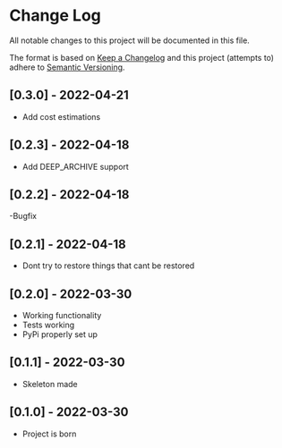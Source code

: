 # Change Log
All notable changes to this project will be documented in this file.

The format is based on [Keep a Changelog](http://keepachangelog.com/)
and this project (attempts to) adhere to [Semantic Versioning](http://semver.org/).

## [0.3.0] - 2022-04-21
- Add cost estimations

## [0.2.3] - 2022-04-18
- Add DEEP_ARCHIVE support

## [0.2.2] - 2022-04-18
-Bugfix

## [0.2.1] - 2022-04-18
- Dont try to restore things that cant be restored

## [0.2.0] - 2022-03-30
- Working functionality
- Tests working
- PyPi properly set up

## [0.1.1] - 2022-03-30
- Skeleton made

## [0.1.0] - 2022-03-30
- Project is born
